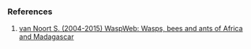 ### References

1.	[van Noort S. (2004-2015) WaspWeb: Wasps, bees and ants of Africa and Madagascar](http://www.waspweb.org/Afrotropical_wasps/index.htm)
